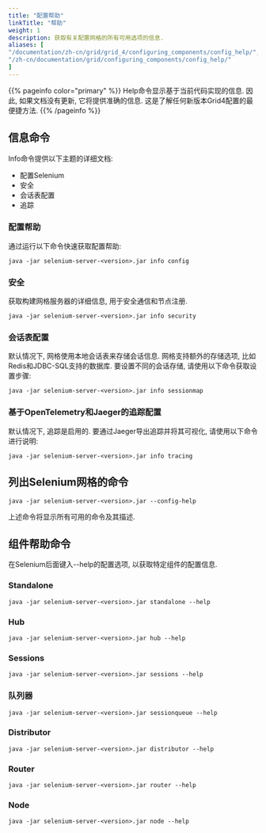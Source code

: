 ```yaml
---
title: "配置帮助"
linkTitle: "帮助"
weight: 1
description: 获取有关配置网格的所有可用选项的信息.
aliases: [
"/documentation/zh-cn/grid/grid_4/configuring_components/config_help/",
"/zh-cn/documentation/grid/configuring_components/config_help/"
]
---
```


{{% pageinfo color="primary" %}}
Help命令显示基于当前代码实现的信息.
因此, 如果文档没有更新, 它将提供准确的信息.
这是了解任何新版本Grid4配置的最便捷方法.
{{% /pageinfo %}}


## 信息命令

Info命令提供以下主题的详细文档:
* 配置Selenium
* 安全
* 会话表配置
* 追踪

### 配置帮助 

通过运行以下命令快速获取配置帮助:

```shell
java -jar selenium-server-<version>.jar info config
```

### 安全

获取构建网格服务器的详细信息, 
用于安全通信和节点注册.


```shell
java -jar selenium-server-<version>.jar info security
```

### 会话表配置

默认情况下, 
网格使用本地会话表来存储会话信息. 
网格支持额外的存储选项, 
比如Redis和JDBC-SQL支持的数据库. 
要设置不同的会话存储, 
请使用以下命令获取设置步骤:

```shell
java -jar selenium-server-<version>.jar info sessionmap
```

### 基于OpenTelemetry和Jaeger的追踪配置

默认情况下, 追踪是启用的. 
要通过Jaeger导出追踪并将其可视化, 
请使用以下命令进行说明:

```shell
java -jar selenium-server-<version>.jar info tracing
```

## 列出Selenium网格的命令  
 

```shell
java -jar selenium-server-<version>.jar --config-help
```

上述命令将显示所有可用的命令及其描述.

## 组件帮助命令

在Selenium后面键入--help的配置选项, 
以获取特定组件的配置信息.

### Standalone 

```shell
java -jar selenium-server-<version>.jar standalone --help
```
### Hub 

```shell
java -jar selenium-server-<version>.jar hub --help
```

### Sessions 

```shell
java -jar selenium-server-<version>.jar sessions --help
```

### 队列器

```shell
java -jar selenium-server-<version>.jar sessionqueue --help
```

### Distributor 

```shell
java -jar selenium-server-<version>.jar distributor --help
```

### Router 

```shell
java -jar selenium-server-<version>.jar router --help
```

### Node 

```shell
java -jar selenium-server-<version>.jar node --help
```
